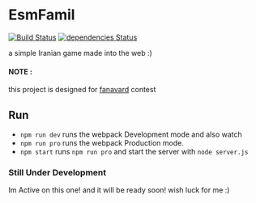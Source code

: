 # EsmFamil
[![Build Status](https://travis-ci.org/AliSawari/EsmFamil.svg?branch=master)](https://travis-ci.org/AliSawari/EsmFamil)
[![dependencies Status](https://david-dm.org/AliSawari/EsmFamil/status.svg)](https://david-dm.org/AliSawari/EsmFamil)

a simple Iranian game made into the web :)

#### NOTE :
this project is designed for [fanavard](https://fanavard.com) contest

## Run

- `npm run dev` runs the webpack Development mode and also watch
- `npm run pro` runs the webpack Production mode.
- `npm start` runs `npm run pro` and start the server with `node server.js`

### Still Under Development
Im Active on this one! and it will be ready soon!
wish luck for me :)  

